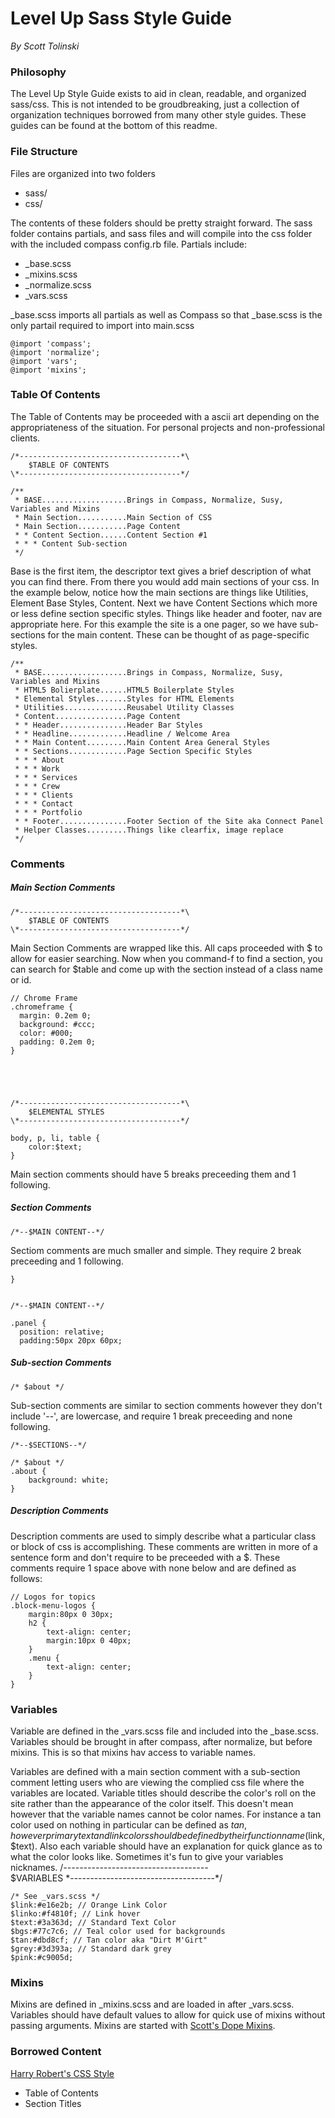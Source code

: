 # Level Up Sass Style Guide
*By Scott Tolinski*

### Philosophy
The Level Up Style Guide exists to aid in clean, readable, and organized sass/css. This is not intended to be groudbreaking, just a collection of organization techniques borrowed from many other style guides. These guides can be found at the bottom of this readme.

### File Structure
Files are organized into two folders

- sass/
- css/

The contents of these folders should be pretty straight forward. The sass folder contains partials, and sass files and will compile into the css folder with the included compass config.rb file. Partials include:

- _base.scss
- _mixins.scss
- _normalize.scss
- _vars.scss

_base.scss imports all partials as well as Compass so that _base.scss is the only partail required to import into main.scss

	@import 'compass';
	@import 'normalize';
	@import 'vars';
	@import 'mixins';

### Table Of Contents
The Table of Contents may be proceeded with a ascii art depending on the appropriateness of the situation. For personal projects and non-professional clients.

    /*------------------------------------*\
        $TABLE OF CONTENTS
    \*------------------------------------*/
    
    /**
     * BASE...................Brings in Compass, Normalize, Susy, Variables and Mixins
     * Main Section...........Main Section of CSS
     * Main Section...........Page Content
     * * Content Section......Content Section #1
     * * * Content Sub-section
     */
Base is the first item, the descriptor text gives a brief description of what you can find there. From there you would add main sections of your css. In the example below, notice how the main sections are things like Utilities, Element Base Styles, Content. Next we have Content Sections which more or less define section specific styles. Things like header and footer, nav are appropriate here. For this example the site is a one pager, so we have sub-sections for the main content. These can be thought of as page-specific styles.

    /**
     * BASE...................Brings in Compass, Normalize, Susy, Variables and Mixins
     * HTML5 Bolierplate......HTML5 Boilerplate Styles
     * Elemental Styles.......Styles for HTML Elements
     * Utilities..............Reusabel Utility Classes
     * Content................Page Content
     * * Header...............Header Bar Styles
     * * Headline.............Headline / Welcome Area
     * * Main Content.........Main Content Area General Styles
     * * Sections.............Page Section Specific Styles
     * * * About
     * * * Work
     * * * Services
     * * * Crew
     * * * Clients
     * * * Contact
     * * * Portfolio
     * * Footer...............Footer Section of the Site aka Connect Panel
     * Helper Classes.........Things like clearfix, image replace
     */
   
### Comments
##### Main Section Comments
    /*------------------------------------*\
        $TABLE OF CONTENTS
    \*------------------------------------*/
   Main Section Comments are wrapped like this. All caps proceeded with $ to allow for easier searching. Now when you command-f to find a section, you can search for $table and come up with the section instead of a class name or id.
   
    // Chrome Frame
    .chromeframe {
      margin: 0.2em 0;
      background: #ccc;
      color: #000;
      padding: 0.2em 0;
    }





    /*------------------------------------*\
        $ELEMENTAL STYLES
    \*------------------------------------*/

    body, p, li, table {
    	color:$text;
    }
 Main section comments should have 5 breaks preceeding them and 1 following.   
 
    
   
#####    Section Comments

    /*--$MAIN CONTENT--*/
Sectiom comments are much smaller and simple. They require 2 break preceeding and 1 following.

    }


    /*--$MAIN CONTENT--*/

    .panel {
      position: relative;
      padding:50px 20px 60px;

##### Sub-section Comments

    /* $about */

Sub-section comments are similar to section comments however they don't include '--', are lowercase, and require 1 break preceeding and none following.

    /*--$SECTIONS--*/

    /* $about */
    .about {
    	background: white;
    }


##### Description Comments

Description comments are used to simply describe what a particular class or block of css is accomplishing. These comments are written in more of a sentence form and don't require to be preceeded with a $. These comments require 1 space above with none below and are defined as follows:

    // Logos for topics
    .block-menu-logos {
        margin:80px 0 30px;
        h2 {
            text-align: center;
            margin:10px 0 40px;
        }
        .menu {
            text-align: center;
        }
    }

### Variables

Variable are defined in the _vars.scss file and included into the _base.scss. Variables should be brought in after compass, after normalize, but before mixins. This is so that mixins hav access to variable names.

Variables are defined with a main section comment with a sub-section comment letting users who are viewing the complied css file where the variables are located. Variable titles should describe the color's roll on the site rather than the appearance of the color itself. This doesn't mean however that the variable names cannot be color names. For instance a tan color used on nothing in particular can be defined  as $tan, however primary text and link colors should be defined by their function name ($link, $text). Also each variable should have an explanation for quick glance as to what the color looks like. Sometimes it's fun to give your variables nicknames.
    /*------------------------------------*\
        $VARIABLES
    \*------------------------------------*/
    
    /* See _vars.scss */
    $link:#e16e2b; // Orange Link Color
    $linko:#f4810f; // Link hover
    $text:#3a363d; // Standard Text Color
    $bgs:#77c7c6; // Teal color used for backgrounds
    $tan:#dbd8cf; // Tan color aka "Dirt M'Girt"
    $grey:#3d393a; // Standard dark grey
    $pink:#c9005d;



### Mixins

Mixins are defined in _mixins.scss and are loaded in after _vars.scss. Variables should have default values to allow for quick use of mixins without passing arguments. Mixins are started with [Scott's Dope Mixins](https://github.com/stolinski/Scotts-Dope-Mixins).


### Borrowed Content
[Harry Robert's CSS Style](http://csswizardry.com/2012/04/my-html-css-coding-style/)

* Table of Contents
* Section Titles 